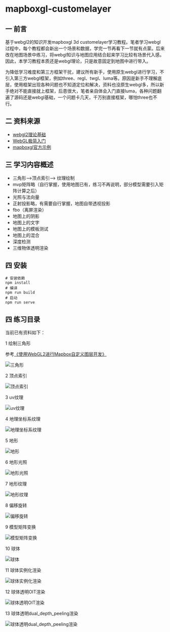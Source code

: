 # mapboxgl-customelayer 
## 一 前言
基于webgl2的知识开发mapboxgl 3d customelayer学习教程。笔者学习webgl过程中，每个教程都会新出一个场景和数据，学完一节再看下一节就有点蒙。后来改在地图场景中练习，将webgl知识与地图应用结合起来学习比较有场景代入感。因此，本学习教程本质还是webgl理论，只是故意固定到地图中进行带入。

为降低学习难度和第三方框架干扰，建议所有新手，使用原生webgl进行学习，不引入第三方webgl框架，例如three、regl、twgl、luma等。原因是新手不理解底层，使用框架出现各种问题也不知道定位和解决，资料也没原生webgl多，所以新手绝对不能直接就上框架，后患很大，笔者亲自体会入门直接luma，各种问题翻遍了源码还是webgl基础，一个问题卡几天，千万别直接框架，哪怕three也不行。
## 二 资料来源
- [webgl2理论基础](https://webgl2fundamentals.org/webgl/lessons/zh_cn/)
- [WebGL极简入门](https://github.com/fafa1899/WebGLTutorial)
- [mapboxgl官方示例](https://docs.mapbox.com/mapbox-gl-js/example/custom-style-layer/)

## 三 学习内容概述

- 三角形-->顶点索引--> 纹理绘制
- mvp矩阵略（自行掌握，使用地图已有，练习不再说明，部分模型需要引入矩阵计算之后）
- 光照与法向量
- 正射投影略，有需要自行掌握，地图自带透视投影
- fbo（离屏渲染）
- 地图上的阴影
- 地图上的文字
- 地图上的模板测试
- 地图上的混合
- 深度检测
- 三维物体透明渲染

## 四 安装

```
# 安装依赖
npm install
# 编译
npm run build
# 启动
npm run serve
```

## 四 练习目录
当前已有资料如下：

1 绘制三角形

参考[《使用WebGL2进行Mapbox自定义图层开发》](https://mp.weixin.qq.com/s?__biz=Mzg2OTUxMzM2MA==&mid=2247483684&idx=1&sn=cbec2c833fa0a2a30e3ee0d6063fbf0c&chksm=ce9aa0dbf9ed29cd1b65bebf5e773eb8b4005c3d347b033426d0c4b65807ab74934268d9df88&token=192320095&lang=zh_CN#rd)

![三角形](https://github.com/FreeGIS/mapboxgl-customelayer/blob/master/docs/triangle.png)

2 顶点索引

![顶点索引](https://github.com/FreeGIS/mapboxgl-customelayer/blob/master/docs/indices.png)


3 uv纹理

![uv纹理](https://github.com/FreeGIS/mapboxgl-customelayer/blob/master/docs/uv_texture.png)


4 地理坐标系纹理

![地理坐标系纹理](https://github.com/FreeGIS/mapboxgl-customelayer/blob/master/docs/geo_texture.png)

5 地形

![地形](https://github.com/FreeGIS/mapboxgl-customelayer/blob/master/docs/dem.png)

6 地形光照

![地形光照](https://github.com/FreeGIS/mapboxgl-customelayer/blob/master/docs/dem_light.png)

7 地形纹理

![地形纹理](https://github.com/FreeGIS/mapboxgl-customelayer/blob/master/docs/dem_texture.png)

8 偏移旋转

![偏移旋转](https://github.com/FreeGIS/mapboxgl-customelayer/blob/master/docs/rotation.png)

9 模型矩阵变换

![模型矩阵变换](https://github.com/FreeGIS/mapboxgl-customelayer/blob/master/docs/model_matrix.png)


10 球体

![球体](https://github.com/FreeGIS/mapboxgl-customelayer/blob/master/docs/sphere.png)

11 球体实例化渲染

![球体实例化渲染](https://github.com/FreeGIS/mapboxgl-customelayer/blob/master/docs/sphereInstanced.png)

12 球体透明OIT渲染

![球体透明OIT渲染](https://github.com/FreeGIS/mapboxgl-customelayer/blob/master/docs/oit.png)

13 球体透明dual_depth_peeling渲染

![球体透明dual_depth_peeling渲染](https://github.com/FreeGIS/mapboxgl-customelayer/blob/master/docs/dual_depth_peeling.png)
